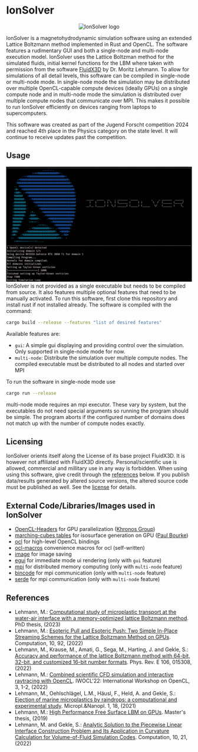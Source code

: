# IonSolver
<!--<img src="https://github.com/PipInSpace/IonSolver/blob/main/icons/LogoIonSolver.png?raw=true)">-->
<p align="center">
  <picture>
    <source media="(prefers-color-scheme: dark)" srcset="https://github.com/PipInSpace/PipInSpace/assets/79136709/9d6f3849-6caa-4419-b5c9-dc44affa8178">
    <img alt="IonSolver logo" src="https://github.com/PipInSpace/PipInSpace/assets/79136709/228f0279-a389-42de-a62d-15177ee31db7">
  </picture>
</p>

IonSolver is a magnetohydrodynamic simulation software using an extended Lattice Boltzmann method implemented in Rust and OpenCL. The software features a rudimentary GUI and both a single-node and multi-node execution model. IonSolver uses the Lattice Boltzman method for the simulated fluids, initial kernel functions for the LBM where taken with permission from the software [FluidX3D](https://github.com/ProjectPhysX/FluidX3D) by Dr. Moritz Lehmann. To allow for simulations of all detail levels, this software can be compiled in single-node or multi-node mode. In single-node mode the simulation may be distributed over multiple OpenCL-capable compute devices (ideally GPUs) on a single compute node and in multi-node mode the simulation is distributed over multiple compute nodes that communicate over MPI. This makes it possible to run IonSolver efficiently on devices ranging from laptops to supercomputers. 

This software was created as part of the Jugend Forscht competition 2024 and reached 4th place in the Physics category on the state level. It will continue to receive updates past the competition. 

## Usage
<img src="https://github.com/PipInSpace/IonSolver/blob/main/icons/Screenshot.png?raw=true">
IonSolver is not provided as a single executable but needs to be compiled from source. It also features multiple optional features that need to be manually activated. To run this software, first clone this repository and install rust if not installed already.
The software is compiled with the command:

```sh
cargo build --release --features "list of desired features"
```
Available features are:
- `gui`: A simple gui displaying and providing control over the simulation. Only supported in single-node mode for now. 
- `multi-node`: Distribute the simulation over multiple compute nodes. The compiled executable must be distributed to all nodes and started over MPI

To run the software in single-node mode use

```sh
cargo run --release
```
multi-node mode requires an mpi executor. These vary by system, but the executables do not need special arguments so running the program should be simple. The program aborts if the configured number of domains does not match up with the number of compute nodes exactly.


## Licensing

IonSolver orients itself along the License of its base project FluidX3D. It is however not affiliated with FluidX3D directly. Personal/scientific use is allowed, commercial and millitary use in any way is forbidden. When using using this software, give credit through the [references](#references) below. If you publish data/results generated by altered source versions, the altered source code must be published as well. See the [license](LICENSE.md) for details.

## External Code/Libraries/Images used in IonSolver

- [OpenCL-Headers](https://github.com/KhronosGroup/OpenCL-Headers) for GPU parallelization ([Khronos Group](https://www.khronos.org/opencl/))
- [marching-cubes tables](http://paulbourke.net/geometry/polygonise/) for isosurface generation on GPU ([Paul Bourke](http://paulbourke.net/geometry/))
- [ocl](https://github.com/cogciprocate/ocl) for high-level OpenCL bindings
- [ocl-macros](https://github.com/PipInSpace/ocl-macros) convenience macros for ocl (self-written)
- [image](https://github.com/image-rs/image) for image saving
- [egui](https://github.com/emilk/egui) for immediate mode ui rendering (only with `gui` feature)
- [mpi](https://github.com/rsmpi/rsmpi) for distributed memory computing (only with `multi-node` feature)
- [bincode](https://github.com/bincode-org/bincode) for mpi communication (only with `multi-node` feature)
- [serde](https://github.com/serde-rs/serde) for mpi communication (only with `multi-node` feature)

## References

- Lehmann, M.: [Computational study of microplastic transport at the water-air interface with a memory-optimized lattice Boltzmann method](https://doi.org/10.15495/EPub_UBT_00006977). PhD thesis, (2023)
- Lehmann, M.: [Esoteric Pull and Esoteric Push: Two Simple In-Place Streaming Schemes for the Lattice Boltzmann Method on GPUs](https://doi.org/10.3390/computation10060092). Computation, 10, 92, (2022)
- Lehmann, M., Krause, M., Amati, G., Sega, M., Harting, J. and Gekle, S.: [Accuracy and performance of the lattice Boltzmann method with 64-bit, 32-bit, and customized 16-bit number formats](https://www.researchgate.net/publication/362275548_Accuracy_and_performance_of_the_lattice_Boltzmann_method_with_64-bit_32-bit_and_customized_16-bit_number_formats). Phys. Rev. E 106, 015308, (2022)
- Lehmann, M.: [Combined scientific CFD simulation and interactive raytracing with OpenCL](https://www.researchgate.net/publication/360501260_Combined_scientific_CFD_simulation_and_interactive_raytracing_with_OpenCL). IWOCL'22: International Workshop on OpenCL, 3, 1-2, (2022)
- Lehmann, M., Oehlschlägel, L.M., Häusl, F., Held, A. and Gekle, S.: [Ejection of marine microplastics by raindrops: a computational and experimental study](https://doi.org/10.1186/s43591-021-00018-8). Micropl.&Nanopl. 1, 18, (2021)
- Lehmann, M.: [High Performance Free Surface LBM on GPUs](https://doi.org/10.15495/EPub_UBT_00005400). Master's thesis, (2019)
- Lehmann, M. and Gekle, S.: [Analytic Solution to the Piecewise Linear Interface Construction Problem and Its Application in Curvature Calculation for Volume-of-Fluid Simulation Codes](https://doi.org/10.3390/computation10020021). Computation, 10, 21, (2022)
